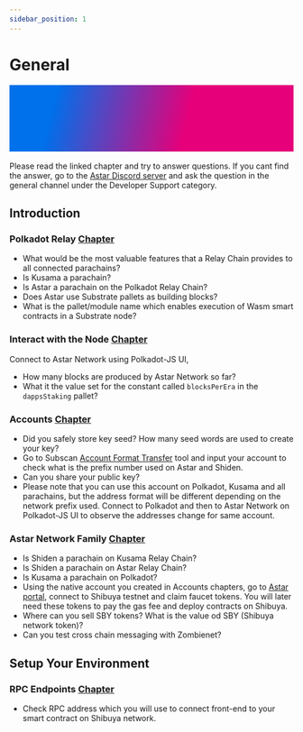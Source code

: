```yaml
---
sidebar_position: 1
---
```


# General
![banner](../../assets/gradient5.jpg)

Please read the linked chapter and try to answer questions. If you cant find the answer, go to the [Astar Discord server](https://discord.gg/invite/AstarNetwork) and ask the question in the general channel under the Developer Support category.

## Introduction
### Polkadot Relay [Chapter](/docs/build/introduction/polkadot_relay)
* What would be the most valuable features that a Relay Chain provides to all connected parachains?
* Is Kusama a parachain?
* Is Astar a parachain on the Polkadot Relay Chain?
* Does Astar use Substrate pallets as building blocks?
* What is the pallet/module name which enables execution of Wasm smart contracts in a Substrate node?


### Interact with the Node [Chapter](/docs/build/introduction/node_interact)
Connect to Astar Network using Polkadot-JS UI,
* How many blocks are produced by Astar Network so far?
* What it the value set for the constant called `blocksPerEra` in the `dappsStaking` pallet?

### Accounts [Chapter](/docs/build/introduction/create_account)
* Did you safely store key seed? How many seed words are used to create your key?
* Go to Subscan [Account Format Transfer](https://astar.subscan.io/tools/format_transform) tool and input your account to check what is the prefix number used on Astar and Shiden.
* Can you share your public key?
* Please note that you can use this account on Polkadot, Kusama and all parachains, but the address format will be different depending on the network prefix used. Connect to Polkadot and then to Astar Network on Polkadot-JS UI to observe the addresses change for same account.

### Astar Network Family [Chapter](/docs/build/introduction/astar_family)
* Is Shiden a parachain on Kusama Relay Chain?
* Is Shiden a parachain on Astar Relay Chain?
* Is Kusama a parachain on Polkadot?
* Using the native account you created in Accounts chapters, go to [Astar portal](https://portal.astar.network/), connect to Shibuya testnet and claim faucet tokens. You will later need these tokens to pay the gas fee and deploy contracts on Shibuya.
* Where can you sell SBY tokens? What is the value od SBY (Shibuya network token)?
* Can you test cross chain messaging with Zombienet?

## Setup Your Environment
### RPC Endpoints [Chapter](/docs/build/environment/endpoints.md)
* Check RPC address which you will use to connect front-end to your smart contract on Shibuya network.
